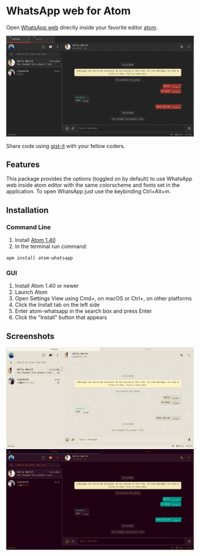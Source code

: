 # WhatsApp web for Atom

Open [WhatsApp web](https://web.whatsapp.com) directly inside your favorite editor [atom](https://github.com/atom/atom).

![Theme used: accent-ui](./screenshots/whatscreen.png)

Share code using [gist-it](https://github.com/rhysforyou/gist-it) with your fellow coders.

## Features

This package provides the options (toggled on by default) to use WhatsApp web inside atom editor with the same colorscheme and fonts set in the application. To open WhatsApp just use the keybinding Ctrl+Alt+m.

## Installation

### Command Line

1. Install [Atom 1.40](https://atom.io/)
2. In the terminal run command:
```
apm install atom-whatsapp
```

### GUI

1. Install Atom 1.40 or newer
2. Launch Atom
3. Open Settings View using Cmd+, on macOS or Ctrl+, on other platforms
4. Click the Install tab on the left side
5. Enter atom-whatsapp in the search box and press Enter
6. Click the "Install" button that appears

## Screenshots

![Theme used: one-light-ui + solarized-light-syntax](./screenshots/whatscreen_light.png)
![Theme used: atom-material-ui + eighty-shades-syntax](./screenshots/whatscreen_cyberpunk.png)
